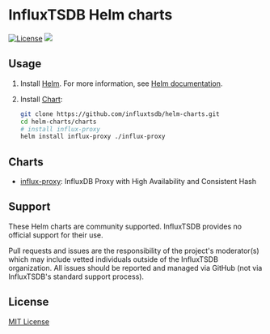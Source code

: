 # InfluxTSDB Helm charts

[![License](https://img.shields.io/badge/license-MIT-green.svg)](./LICENSE)
[![](https://github.com/influxtsdb/helm-charts/workflows/helm-charts%2Frelease/badge.svg?branch=master)](https://github.com/influxtsdb/helm-charts/actions)

## Usage

1. Install [Helm](https://helm.sh). For more information, see [Helm documentation](https://helm.sh/docs/).

2. Install [Chart](./charts):

   ```bash
   git clone https://github.com/influxtsdb/helm-charts.git
   cd helm-charts/charts
   # install influx-proxy
   helm install influx-proxy ./influx-proxy
   ```

## Charts

- [influx-proxy](https://github.com/chengshiwen/influx-proxy): InfluxDB Proxy with High Availability and Consistent Hash

## Support

These Helm charts are community supported. InfluxTSDB provides no official support for their use.

Pull requests and issues are the responsibility of the project's moderator(s) which may include vetted individuals outside of the
InfluxTSDB organization. All issues should be reported and managed via GitHub (not via InfluxTSDB's standard support process).

## License

[MIT License](./LICENSE)
